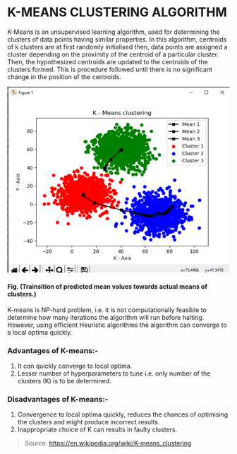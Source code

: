 # K-MEANS CLUSTERING ALGORITHM
K-Means is an unsupervised learning algorithm, used for determining the clusters of data points having similar properties.
In this algorithm, centroids of k clusters are at first randomly initialised then, data points are assigned a cluster depending on the proximity of the centroid of a particular cluster. Then, the hypothesized centroids are updated to the centroids of the clusters formed. This is procedure followed until there is no significant change in the position of the centroids.

![Kmeans](https://github.com/Snorlexing/Machine-Learning-Basics/blob/k-mean-edit/KMEANS/kmeans.png)
#### Fig. (Trainsition of predicted mean values towards actual means of clusters.)

K-means is NP-hard problem, i.e. it is not computationally feasible to determine how many iterations the algorithm will run before halting. However, using efficient Heuristic algorithms the algorithm can converge to a local optima quickly.

### Advantages of K-means:-
  1. It can quickly converge to local optima.
  2. Lesser number of hyperparameters to tune i.e. only number of the clusters (K) is to be determined.

### Disadvantages of K-means:-
  1. Convergence to local optima quickly, reduces the chances of optimising the clusters and might produce incorrect results.
  2. Inappropriate choice of K can results in faulty clusters.

> Source: https://en.wikipedia.org/wiki/K-means_clustering
